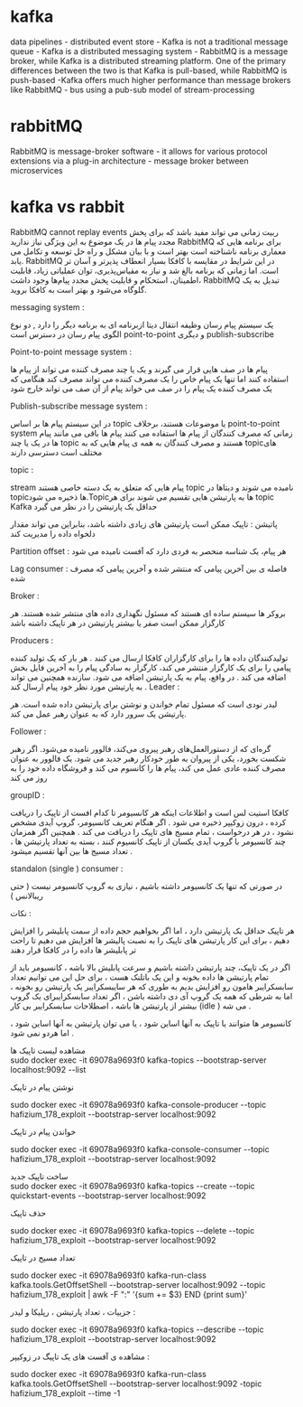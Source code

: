 
# kafka

data pipelines - distributed event store -  Kafka is not a traditional message queue -  Kafka is a distributed messaging system -  RabbitMQ is a message broker, while Kafka is a distributed streaming platform. One of the primary differences between the two is that Kafka is pull-based, while RabbitMQ is push-based -Kafka offers much higher performance than message brokers like RabbitMQ - bus using a pub-sub model of stream-processing

# rabbitMQ

RabbitMQ is message-broker software - it allows for various protocol extensions via a plug-in architecture -  message broker between microservices

# kafka vs rabbit

RabbitMQ cannot replay events ربیت زمانی می تواند مفید باشد که برای پخش مجدد پیام ها در یک موضوع به این ویژگی نیاز ندارید
RabbitMQ برای برنامه هایی که معماری برنامه ناشناخته است بهتر است و با بیان مشکل و راه حل توسعه و تکامل می یابد. RabbitMQ در این شرایط در مقایسه با کافکا بسیار انعطاف پذیرتر و آسان تر است. اما زمانی که برنامه بالغ شد و نیاز به مقیاس‌پذیری، توان عملیاتی زیاد، قابلیت اطمینان، استحکام و قابلیت پخش مجدد پیام‌ها وجود داشت، RabbitMQ تبدیل به یک گلوگاه می‌شود و بهتر است به کافکا بروید.

messaging system :

یک سیستم پیام رسان وظیفه انتقال دیتا ازبرنامه ای به برنامه دیگر را دارد  , دو نوع الگوی پیام رسان در دسترس است point-to-point و دیگری publish-subscribe

Point-to-point message system :

پیام ها در صف هایی قرار می گیرند و یک یا چند مصرف کننده می تواند از پیام ها استفاده کنند اما تنها یک پیام خاص را یک مصرف کننده می تواند مصرف کند هنگامی که یک مصرف کننده یک پیام را در صف می خواند پیام از آن صف می تواند خارج شود

Publish-subscribe message system :

در این سیستم پیام ها بر اساس topic یا موضوعات هستند، برخلاف point-to-point system زمانی که مصرف کنندگان از پیام ها استفاده می کنند پیام ها باقی می مانند پیام ها در یک یا چند topic هستند و مصرف کنندگان به همه ی پیام هایی که به topicهای مختلف است دسترسی دارند

topic :

stream پیام هایی که متعلق به یک دسته خاصی هستند topic نامیده می شوند و دیتاها در topicها ذخیره می شود.Topicها به پارتیشن هایی تقسیم می شوند برای هر topic Kafka حداقل یک پارتیشن را در نظر می گیرد

پاتیشن : تاپیک  ممکن است پارتیشن های زیادی داشته باشد، بنابراین می تواند مقدار دلخواه داده را مدیریت کند

Partition offset : هر  پیام، یک شناسه منحصر به فردی دارد که آفست نامیده می شود

Lag consumer : فاصله ی بین آخرین پیامی که منتشر شده و آخرین پیامی که مصرف شده

Broker :

بروکر ها  سیستم ساده ای هستند که مسئول نگهداری داده های منتشر شده هستند. هر کارگزار ممکن است صفر یا بیشتر پارتیشن در هر تاپیک داشته باشد

Producers :

تولیدکنندگان داده ها را برای کارگزاران کافکا ارسال می کنند
 . هر بار که یک تولید کننده پیامی را برای یک کارگزار منتشر می کند، کارگزار به سادگی پیام را به آخرین فایل بخش اضافه می کند .  در واقع، پیام به یک پارتیشن اضافه می شود. سازنده همچنین می تواند به پارتیشن مورد نظر خود پیام ارسال کند    .
Leader :

لیدر نودی است که مسئول تمام خواندن و نوشتن برای پارتیشن داده شده است. هر پارتیشن یک سرور دارد که به عنوان رهبر عمل می کند.

Follower :

گره‌ای که از دستورالعمل‌های رهبر پیروی می‌کند، فالوور نامیده می‌شود. اگر رهبر شکست بخورد، یکی از پیروان به طور خودکار رهبر جدید می شود. یک فالوور به عنوان مصرف کننده عادی عمل می کند، پیام ها را کانسوم می کند و  فروشگاه داده خود را به روز می کند

groupID :

کافکا استیت لس است و اطلاعات اینکه هر کانسیومر تا کدام افست از تاپیک را دریافت کرده ، درون زوکیپر ذخیره می شود . اگر هنگام تعریف کانسیومر، گروپ آیدی مشخص نشود ، در هر درخواست ، تمام مسیج های تاپیک را دریافت می کند . همچنین اگر همزمان چند کانسیومر با گروپ آیدی یکسان از تاپیک کانسیوم کنند ، بسته به تعداد پارتیشن ها ، تعداد مسیج ها بین آنها تقسیم میشود .

standalon (single ) consumer :

در صورتی که تنها یک کانسیومر داشته باشیم ، نیازی به گروپ کانسیومر نیست ( حتی ریبالانس ) 


نکات :

هر تاپیک حداقل یک پارتیشن دارد ، اما اگر بخواهیم حجم داده از سمت پابلیشر را افزایش دهیم ، برای این کار پارتیشن های تاپیک را به نصبت پالیشر ها افزایش می دهیم تا راحت تر پابلیشر ها داده را در کافکا قرار دهند

اگر در یک تاپیک، چند پارتیشن داشته باشیم و سرعت پابلیش بالا باشه ، کانسیومر باید از تمام پارتیشن ها داده بخونه و این یک باتلنک هست ، برای حل این می توانیم تعداد سابسکرایبر هامون رو افزایش بدیم به طوری که هر سایبسکرایبر یک پارتیشن رو بخونه ، اما به شرطی که همه یک گروپ آی دی داشته باشن  ، اگر تعداد سابسکرایبرای یک گروپ بیشتر از پارتیشن ها باشه ، اصطلاحات سابسکرایبر بی کار (idle ) می شه .


کانسیومر ها متوانند یا تاپیک به آنها اساین شود ، یا می توان پارتیشن به آنها اساین شود ، اما هردو نمی شود .



مشاهده لیست تاپیک ها  
sudo docker exec  -it 69078a9693f0 kafka-topics  --bootstrap-server localhost:9092 --list

نوشتن پیام در تاپیک            

sudo docker exec  -it 69078a9693f0 kafka-console-producer  --topic hafizium_178_exploit --bootstrap-server localhost:9092       

خواندن پیام در تاپیک

sudo docker exec  -it 69078a9693f0 kafka-console-consumer  --topic hafizium_178_exploit --bootstrap-server localhost:9092

ساخت تاپیک جدید                
sudo docker exec  -it 69078a9693f0 kafka-topics --create --topic quickstart-events --bootstrap-server localhost:9092         



حذف تاپیک

sudo docker exec  -it 69078a9693f0 kafka-topics --delete --topic hafizium_178_exploit --bootstrap-server localhost:9092

تعداد مسیج در تاپیک

sudo docker exec -it 69078a9693f0 kafka-run-class kafka.tools.GetOffsetShell --bootstrap-server localhost:9092 --topic hafizium_178_exploit | awk -F  ":" '{sum += $3} END {print sum}'
  
  جزییات ، تعداد پارتیشن ، رپلیکا و لیدر :

sudo docker exec -it 69078a9693f0 kafka-topics  --describe --topic hafizium_178_exploit --bootstrap-server localhost:9092

مشاهده ی آفست های یک تاپیگ در زوکیپر :

sudo docker exec -it 69078a9693f0 kafka-run-class kafka.tools.GetOffsetShell  --bootstrap-server localhost:9092 -topic hafizium_178_exploit --time -1
